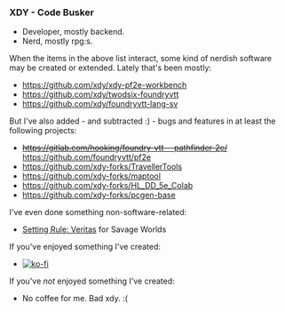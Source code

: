 ### XDY - Code Busker

* Developer, mostly backend.
* Nerd, mostly rpg:s.

When the items in the above list interact, some kind of nerdish software may be created or extended.
Lately that's been mostly:
* https://github.com/xdy/xdy-pf2e-workbench
* https://github.com/xdy/twodsix-foundryvtt
* https://github.com/xdy/foundryvtt-lang-sv

But I've also added - and subtracted :) - bugs and features in at least the following projects:
* ~~https://gitlab.com/hooking/foundry-vtt---pathfinder-2e/~~ https://github.com/foundryvtt/pf2e
* https://github.com/xdy-forks/TravellerTools
* https://github.com/xdy-forks/maptool
* https://github.com/xdy-forks/HL_DD_5e_Colab
* https://github.com/xdy-forks/pcgen-base

I've even done something non-software-related:
* [Setting Rule: Veritas](https://www.drivethrurpg.com/product/286145/Setting-Rule-Veritas?affiliate_id=56341) for Savage Worlds

If you've enjoyed something I've created:
* [![ko-fi](https://www.ko-fi.com/img/githubbutton_sm.svg)](https://ko-fi.com/L3L027AXX)

If you've *not* enjoyed something I've created:
* No coffee for me. Bad xdy. :(

